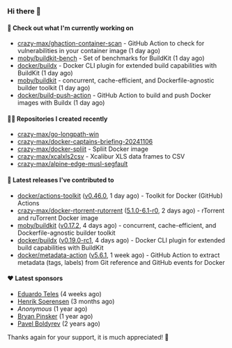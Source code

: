 ### Hi there 👋

#### 👷 Check out what I'm currently working on

- [crazy-max/ghaction-container-scan](https://github.com/crazy-max/ghaction-container-scan) - GitHub Action to check for vulnerabilities in your container image (1 day ago)
- [moby/buildkit-bench](https://github.com/moby/buildkit-bench) - Set of benchmarks for BuildKit (1 day ago)
- [docker/buildx](https://github.com/docker/buildx) - Docker CLI plugin for extended build capabilities with BuildKit (1 day ago)
- [moby/buildkit](https://github.com/moby/buildkit) - concurrent, cache-efficient, and Dockerfile-agnostic builder toolkit (1 day ago)
- [docker/build-push-action](https://github.com/docker/build-push-action) - GitHub Action to build and push Docker images with Buildx (1 day ago)

#### 👨‍💻 Repositories I created recently

- [crazy-max/go-longpath-win](https://github.com/crazy-max/go-longpath-win)
- [crazy-max/docker-captains-briefing-20241106](https://github.com/crazy-max/docker-captains-briefing-20241106)
- [crazy-max/docker-spliit](https://github.com/crazy-max/docker-spliit) - Spliit Docker image
- [crazy-max/xcalxls2csv](https://github.com/crazy-max/xcalxls2csv) - Xcalibur XLS data frames to CSV
- [crazy-max/alpine-edge-musl-segfault](https://github.com/crazy-max/alpine-edge-musl-segfault)

#### 🚀 Latest releases I've contributed to

- [docker/actions-toolkit](https://github.com/docker/actions-toolkit) ([v0.46.0](https://github.com/docker/actions-toolkit/releases/tag/v0.46.0), 1 day ago) - Toolkit for Docker (GitHub) Actions
- [crazy-max/docker-rtorrent-rutorrent](https://github.com/crazy-max/docker-rtorrent-rutorrent) ([5.1.0-6.1-r0](https://github.com/crazy-max/docker-rtorrent-rutorrent/releases/tag/5.1.0-6.1-r0), 2 days ago) - rTorrent and ruTorrent Docker image
- [moby/buildkit](https://github.com/moby/buildkit) ([v0.17.2](https://github.com/moby/buildkit/releases/tag/v0.17.2), 4 days ago) - concurrent, cache-efficient, and Dockerfile-agnostic builder toolkit
- [docker/buildx](https://github.com/docker/buildx) ([v0.19.0-rc1](https://github.com/docker/buildx/releases/tag/v0.19.0-rc1), 4 days ago) - Docker CLI plugin for extended build capabilities with BuildKit
- [docker/metadata-action](https://github.com/docker/metadata-action) ([v5.6.1](https://github.com/docker/metadata-action/releases/tag/v5.6.1), 1 week ago) - GitHub Action to extract metadata (tags, labels) from Git reference and GitHub events for Docker

#### ❤️ Latest sponsors
- [Eduardo Teles](https://github.com/eduardoteles17) (4 weeks ago)
- [Henrik Soerensen](https://github.com/hsoerensen) (3 months ago)
- _Anonymous_ (1 year ago)
- [Bryan Pinsker](https://github.com/BryanPinsker) (1 year ago)
- [Pavel Boldyrev](https://github.com/bpg) (2 years ago)

Thanks again for your support, it is much appreciated! 🙏
